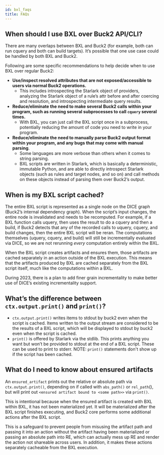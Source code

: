 ```yaml
---
id: bxl_faqs
title: FAQs
---
```


## When should I use BXL over Buck2 API/CLI?

There are many overlaps between BXL and Buck2 (for example, both can run cquery and both can build targets). It’s possible that one use case could be handled by both BXL and Buck2.

Following are some specific recommendations to help decide when to use BXL over regular Buck2:

* **Use/inspect resolved attributes that are not exposed/accessible to users via normal Buck2 operations.**
  * This includes introspecting the Starlark object of providers, analyzing the Starlark object of a rule’s attr before and after coercing and resolution, and introspecting intermediate query results.
* **Reduce/eliminate the need to make several Buck2 calls within your program, such as running several subprocesses to call `cquery` several times.**
  * With BXL, you can just call the BXL script once in a subprocess, potentially reducing the amount of code you need to write in your program.
* **Reduce/eliminate the need to manually parse Buck2 output format within your program, and any bugs that may come with manual parsing**.
  * Some languages are more verbose than others when it comes to string parsing.
  * BXL scripts are written in Starlark, which is basically a deterministic, immutable Python, and are able to directly introspect Starlark objects (such as rules and target nodes, and so on) and call methods on these objects instead of parsing them over Buck2’s output.

## When is my BXL script cached?

The entire BXL script is represented as a single node on the DICE graph (Buck2’s internal dependency graph). When the script’s input changes, the entire node is invalidated and needs to be recomputed. For example, if a BXL function calls uquery, then uses the result to do a cquery and then a build, if Buck2 detects that any of the recorded calls to uquery, cquery, and build changes, then the entire BXL script will be reran. The computations themselves (uquery, cquery, and build) will still be incrementally evaluated via DICE, so we are not rerunning _every_ computation entirely within the BXL.

When the BXL script creates artifacts and ensures them, those artifacts are cached separately in an action outside of the BXL execution. This means that the artifacts produced by BXL are cached separately from the BXL script itself, much like the computations within a BXL.

During 2023, there is a plan to add finer grain incrementality to make better use of DICE’s existing incrementality support.

## What’s the difference between `ctx.output.print()` and `print()`?

* `ctx.output.print()` writes items to stdout by buck2 even when the script is cached. Items written to the output stream are considered to be the results of a BXL script, which will be displayed to stdout by buck2 even when the script is cached.
* `print()` is offered by Starlark via the stdlib. This prints anything you want but won’t be provided to stdout at the end of a BXL script. These can be used to print to stderr. NOTE: `print()` statements don't show up if the script has been cached.

## What do I need to know about ensured artifacts

An `ensured_artifact` prints out the relative or absolute path via `ctx.output.print()`, depending on if called with `abs_path()` or `rel_path`(), but will print out `<ensured artifact bound to <some path>>` via `print()`.

This is intentional because when the ensured artifact is created with BXL within BXL, it has not been materialized yet. It will be materialized after the BXL script finishes executing, and Buck2 core performs some additional actions after the BXL script.

This is a safeguard to prevent people from misusing the artifact path and passing it into an action without the artifact having been materialized or passing an absolute path into RE, which can actually mess up RE and render the action not shareable across users. In addition, it makes these actions separately cacheable from the BXL execution.
